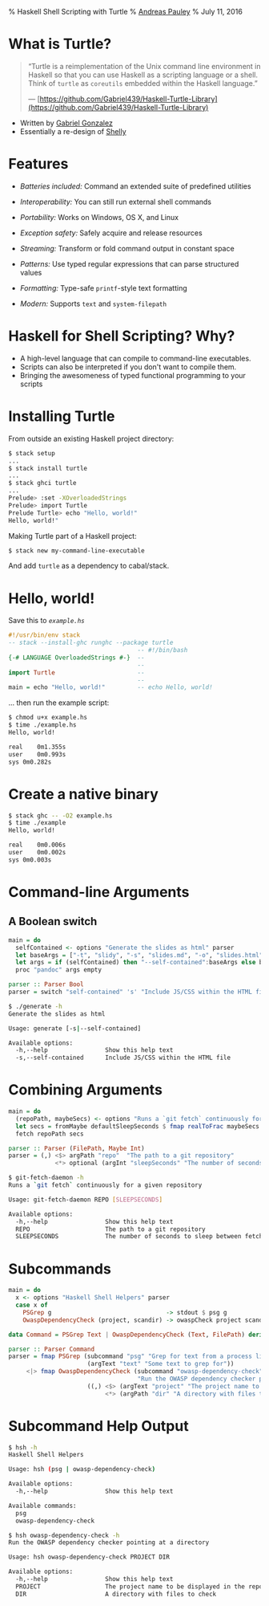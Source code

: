 % Haskell Shell Scripting with Turtle
% [Andreas Pauley](http://www.meetup.com/lambda-luminaries/events/231686085/)
% July 11, 2016

# What is Turtle?

> &ldquo;Turtle is a reimplementation of the Unix command line environment in Haskell so
> that you can use Haskell as a scripting language or a shell.  Think of `turtle`
> as `coreutils` embedded within the Haskell language.&rdquo;
>
> &mdash; [https://github.com/Gabriel439/Haskell-Turtle-Library](https://github.com/Gabriel439/Haskell-Turtle-Library)
 
 * Written by [Gabriel Gonzalez](http://haskellforall.com/)
 * Essentially a re-design of [Shelly](https://github.com/yesodweb/Shelly.hs)

# Features

* *Batteries included:* Command an extended suite of predefined utilities

* *Interoperability:* You can still run external shell commands

* *Portability:* Works on Windows, OS X, and Linux

* *Exception safety:* Safely acquire and release resources 

* *Streaming:* Transform or fold command output in constant space

* *Patterns:* Use typed regular expressions that can parse structured values

* *Formatting:* Type-safe `printf`-style text formatting

* *Modern:* Supports `text` and `system-filepath`

# Haskell for Shell Scripting? Why?

 * A high-level language that can compile to command-line executables.
 * Scripts can also be interpreted if you don't want to compile them.
 * Bringing the awesomeness of typed functional programming to your scripts

# Installing Turtle

From outside an existing Haskell project directory:

```bash
$ stack setup
...
$ stack install turtle
...
$ stack ghci turtle
...
Prelude> :set -XOverloadedStrings
Prelude> import Turtle
Prelude Turtle> echo "Hello, world!"
Hello, world!"
```

Making Turtle part of a Haskell project:

```bash
$ stack new my-command-line-executable
```

And add `turtle` as a dependency to cabal/stack.

# Hello, world!

Save this to *`example.hs`*

```haskell
#!/usr/bin/env stack
-- stack --install-ghc runghc --package turtle
                                    -- #!/bin/bash
{-# LANGUAGE OverloadedStrings #-}  --
                                    --
import Turtle                       --
                                    --
main = echo "Hello, world!"         -- echo Hello, world!
```

... then run the example script:

```bash
$ chmod u+x example.hs
$ time ./example.hs 
Hello, world!

real	0m1.355s
user	0m0.993s
sys	0m0.282s
```

# Create a native binary

```bash
$ stack ghc -- -O2 example.hs
$ time ./example
Hello, world!

real	0m0.006s
user	0m0.002s
sys	0m0.003s
```

# Command-line Arguments

## A Boolean switch

```haskell
main = do
  selfContained <- options "Generate the slides as html" parser
  let baseArgs = ["-t", "slidy", "-s", "slides.md", "-o", "slides.html"]
  let args = if (selfContained) then "--self-contained":baseArgs else baseArgs
  proc "pandoc" args empty

parser :: Parser Bool
parser = switch "self-contained" 's' "Include JS/CSS within the HTML file"
```

```bash
$ ./generate -h
Generate the slides as html

Usage: generate [-s|--self-contained]

Available options:
  -h,--help                Show this help text
  -s,--self-contained      Include JS/CSS within the HTML file
```

# Combining Arguments

```haskell
main = do
  (repoPath, maybeSecs) <- options "Runs a `git fetch` continuously for a given repository" parser
  let secs = fromMaybe defaultSleepSeconds $ fmap realToFrac maybeSecs
  fetch repoPath secs

parser :: Parser (FilePath, Maybe Int)
parser = (,) <$> argPath "repo"  "The path to a git repository"
             <*> optional (argInt "sleepSeconds" "The number of seconds to sleep between fetches.")
```

```bash
$ git-fetch-daemon -h
Runs a `git fetch` continuously for a given repository

Usage: git-fetch-daemon REPO [SLEEPSECONDS]

Available options:
  -h,--help                Show this help text
  REPO                     The path to a git repository
  SLEEPSECONDS             The number of seconds to sleep between fetches.
```

# Subcommands

```haskell
main = do
  x <- options "Haskell Shell Helpers" parser
  case x of
    PSGrep g                                -> stdout $ psg g
    OwaspDependencyCheck (project, scandir) -> owaspCheck project scandir

data Command = PSGrep Text | OwaspDependencyCheck (Text, FilePath) deriving (Show)

parser :: Parser Command
parser = fmap PSGrep (subcommand "psg" "Grep for text from a process listing."
                      (argText "text" "Some text to grep for"))
     <|> fmap OwaspDependencyCheck (subcommand "owasp-dependency-check"
                                    "Run the OWASP dependency checker pointing at a directory"
                      ((,) <$> (argText "project" "The project name to be displayed in the report")
                           <*> (argPath "dir" "A directory with files to check")))
```

# Subcommand Help Output

```bash
$ hsh -h
Haskell Shell Helpers

Usage: hsh (psg | owasp-dependency-check)

Available options:
  -h,--help                Show this help text

Available commands:
  psg
  owasp-dependency-check
```

```bash
$ hsh owasp-dependency-check -h
Run the OWASP dependency checker pointing at a directory

Usage: hsh owasp-dependency-check PROJECT DIR

Available options:
  -h,--help                Show this help text
  PROJECT                  The project name to be displayed in the report
  DIR                      A directory with files to check
```
